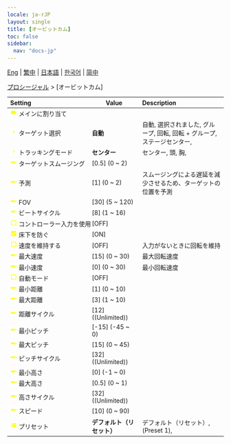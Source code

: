 ```yaml
---
locale: ja-rJP
layout: single
title: [オービットカム]
toc: false
sidebar:
  nav: "docs-jp"
---
```

[Eng](/dancexr/menu/2025.4/motion/orbit_cam) | [繁中](/tw/dancexr/menu/2025.4/motion/orbit_cam) | [日本語](/jp/dancexr/menu/2025.4/motion/orbit_cam) | [한국어](/kr/dancexr/menu/2025.4/motion/orbit_cam) | [简中](/zh/dancexr/menu/2025.4/motion/orbit_cam)

[プロシージャル](../menu#プロシージャル) > [オービットカム]



| Setting | Value | Description |
| :--- | --- | :--- |
|<nobr>![videocam icon](/images/icon/ic_videocam.png) メインに割り当て</nobr>|| 
|<nobr>![chevron icon](/images/icon/ic_chevron.png) ターゲット選択</nobr>| **自動** | 自動, 選択されました, グループ, 回転, 回転 + グループ, ステージセンター,  |
|<nobr>![chevron icon](/images/icon/ic_chevron.png) トラッキングモード</nobr>| **センター** | センター, 頭, 胸,  |
|<nobr>![slider icon](/images/icon/ic_slider.png) ターゲットスムージング</nobr>| [0.5] (0 ~ 2) | 
|<nobr>![slider icon](/images/icon/ic_slider.png) 予測</nobr>| [1] (0 ~ 2) | スムージングによる遅延を減少させるため、ターゲットの位置を予測
|<nobr>![slider icon](/images/icon/ic_slider.png) FOV</nobr>| [30] (5 ~ 120) | 
|<nobr>![slider icon](/images/icon/ic_slider.png) ビートサイクル</nobr>| [8] (1 ~ 16) | 
|<nobr>![check_off icon](/images/icon/ic_check_off.png) コントローラー入力を使用</nobr>| [OFF] | 
|<nobr>![check_on icon](/images/icon/ic_check_on.png) 床下を防ぐ</nobr>| [ON] | 
|<nobr>![check_off icon](/images/icon/ic_check_off.png) 速度を維持する</nobr>| [OFF] | 入力がないときに回転を維持
|<nobr>![slider icon](/images/icon/ic_slider.png) 最大速度</nobr>| [15] (0 ~ 30) | 最大回転速度
|<nobr>![slider icon](/images/icon/ic_slider.png) 最小速度</nobr>| [0] (0 ~ 30) | 最小回転速度
|<nobr>![check_off icon](/images/icon/ic_check_off.png) 自動モード</nobr>| [OFF] | 
|<nobr>![slider icon](/images/icon/ic_slider.png) 最小距離</nobr>| [1] (0 ~ 10) | 
|<nobr>![slider icon](/images/icon/ic_slider.png) 最大距離</nobr>| [3] (1 ~ 10) | 
|<nobr>![slider icon](/images/icon/ic_slider.png) 距離サイクル</nobr>| [12] ((Unlimited)) | 
|<nobr>![slider icon](/images/icon/ic_slider.png) 最小ピッチ</nobr>| [-15] (-45 ~ 0) | 
|<nobr>![slider icon](/images/icon/ic_slider.png) 最大ピッチ</nobr>| [15] (0 ~ 45) | 
|<nobr>![slider icon](/images/icon/ic_slider.png) ピッチサイクル</nobr>| [32] ((Unlimited)) | 
|<nobr>![slider icon](/images/icon/ic_slider.png) 最小高さ</nobr>| [0] (-1 ~ 0) | 
|<nobr>![slider icon](/images/icon/ic_slider.png) 最大高さ</nobr>| [0.5] (0 ~ 1) | 
|<nobr>![slider icon](/images/icon/ic_slider.png) 高さサイクル</nobr>| [32] ((Unlimited)) | 
|<nobr>![slider icon](/images/icon/ic_slider.png) スピード</nobr>| [10] (0 ~ 90) | 
|<nobr>![list icon](/images/icon/ic_list.png) プリセット</nobr>| **デフォルト（リセット）** | デフォルト（リセット）, (Preset 1),  |

